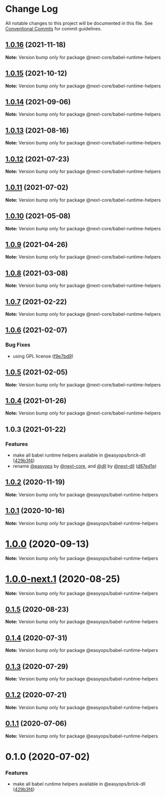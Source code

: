 # Change Log

All notable changes to this project will be documented in this file.
See [Conventional Commits](https://conventionalcommits.org) for commit guidelines.

## [1.0.16](https://github.com/easyops-cn/next-core/compare/@next-core/babel-runtime-helpers@1.0.15...@next-core/babel-runtime-helpers@1.0.16) (2021-11-18)

**Note:** Version bump only for package @next-core/babel-runtime-helpers





## [1.0.15](https://github.com/easyops-cn/next-core/compare/@next-core/babel-runtime-helpers@1.0.14...@next-core/babel-runtime-helpers@1.0.15) (2021-10-12)

**Note:** Version bump only for package @next-core/babel-runtime-helpers

## [1.0.14](https://github.com/easyops-cn/next-core/compare/@next-core/babel-runtime-helpers@1.0.13...@next-core/babel-runtime-helpers@1.0.14) (2021-09-06)

**Note:** Version bump only for package @next-core/babel-runtime-helpers

## [1.0.13](https://github.com/easyops-cn/next-core/compare/@next-core/babel-runtime-helpers@1.0.12...@next-core/babel-runtime-helpers@1.0.13) (2021-08-16)

**Note:** Version bump only for package @next-core/babel-runtime-helpers

## [1.0.12](https://github.com/easyops-cn/next-core/compare/@next-core/babel-runtime-helpers@1.0.11...@next-core/babel-runtime-helpers@1.0.12) (2021-07-23)

**Note:** Version bump only for package @next-core/babel-runtime-helpers

## [1.0.11](https://github.com/easyops-cn/next-core/compare/@next-core/babel-runtime-helpers@1.0.10...@next-core/babel-runtime-helpers@1.0.11) (2021-07-02)

**Note:** Version bump only for package @next-core/babel-runtime-helpers

## [1.0.10](https://github.com/easyops-cn/next-core/compare/@next-core/babel-runtime-helpers@1.0.9...@next-core/babel-runtime-helpers@1.0.10) (2021-05-08)

**Note:** Version bump only for package @next-core/babel-runtime-helpers

## [1.0.9](https://github.com/easyops-cn/next-core/compare/@next-core/babel-runtime-helpers@1.0.8...@next-core/babel-runtime-helpers@1.0.9) (2021-04-26)

**Note:** Version bump only for package @next-core/babel-runtime-helpers

## [1.0.8](https://github.com/easyops-cn/next-core/compare/@next-core/babel-runtime-helpers@1.0.7...@next-core/babel-runtime-helpers@1.0.8) (2021-03-08)

**Note:** Version bump only for package @next-core/babel-runtime-helpers

## [1.0.7](https://github.com/easyops-cn/next-core/compare/@next-core/babel-runtime-helpers@1.0.6...@next-core/babel-runtime-helpers@1.0.7) (2021-02-22)

**Note:** Version bump only for package @next-core/babel-runtime-helpers

## [1.0.6](https://github.com/easyops-cn/next-core/compare/@next-core/babel-runtime-helpers@1.0.5...@next-core/babel-runtime-helpers@1.0.6) (2021-02-07)

### Bug Fixes

- using GPL license ([f9e7bd9](https://github.com/easyops-cn/next-core/commit/f9e7bd9))

## [1.0.5](https://github.com/easyops-cn/next-core/compare/@next-core/babel-runtime-helpers@1.0.4...@next-core/babel-runtime-helpers@1.0.5) (2021-02-05)

**Note:** Version bump only for package @next-core/babel-runtime-helpers

## [1.0.4](https://github.com/easyops-cn/next-core/compare/@next-core/babel-runtime-helpers@1.0.3...@next-core/babel-runtime-helpers@1.0.4) (2021-01-26)

**Note:** Version bump only for package @next-core/babel-runtime-helpers

## 1.0.3 (2021-01-22)

### Features

- make all babel runtime helpers available in @easyops/brick-dll ([429b3f4](https://github.com/easyops-cn/next-core/commit/429b3f4))
- rename [@easyops](https://github.com/easyops) by [@next-core](https://github.com/next-core), and [@dll](https://github.com/dll) by [@next-dll](https://github.com/next-dll) ([d87ed1e](https://github.com/easyops-cn/next-core/commit/d87ed1e))

## [1.0.2](https://git.easyops.local/anyclouds/next-core/compare/@easyops/babel-runtime-helpers@1.0.1...@easyops/babel-runtime-helpers@1.0.2) (2020-11-19)

**Note:** Version bump only for package @easyops/babel-runtime-helpers

## [1.0.1](https://git.easyops.local/anyclouds/next-core/compare/@easyops/babel-runtime-helpers@1.0.0...@easyops/babel-runtime-helpers@1.0.1) (2020-10-16)

**Note:** Version bump only for package @easyops/babel-runtime-helpers

# [1.0.0](https://git.easyops.local/anyclouds/next-core/compare/@easyops/babel-runtime-helpers@1.0.0-next.1...@easyops/babel-runtime-helpers@1.0.0) (2020-09-13)

**Note:** Version bump only for package @easyops/babel-runtime-helpers

# [1.0.0-next.1](https://git.easyops.local/anyclouds/next-core/compare/@easyops/babel-runtime-helpers@0.1.5...@easyops/babel-runtime-helpers@1.0.0-next.1) (2020-08-25)

**Note:** Version bump only for package @easyops/babel-runtime-helpers

## [0.1.5](https://git.easyops.local/anyclouds/next-core/compare/@easyops/babel-runtime-helpers@0.1.4...@easyops/babel-runtime-helpers@0.1.5) (2020-08-23)

**Note:** Version bump only for package @easyops/babel-runtime-helpers

## [0.1.4](https://git.easyops.local/anyclouds/next-core/compare/@easyops/babel-runtime-helpers@0.1.3...@easyops/babel-runtime-helpers@0.1.4) (2020-07-31)

**Note:** Version bump only for package @easyops/babel-runtime-helpers

## [0.1.3](https://git.easyops.local/anyclouds/next-core/compare/@easyops/babel-runtime-helpers@0.1.2...@easyops/babel-runtime-helpers@0.1.3) (2020-07-29)

**Note:** Version bump only for package @easyops/babel-runtime-helpers

## [0.1.2](https://git.easyops.local/anyclouds/next-core/compare/@easyops/babel-runtime-helpers@0.1.1...@easyops/babel-runtime-helpers@0.1.2) (2020-07-21)

**Note:** Version bump only for package @easyops/babel-runtime-helpers

## [0.1.1](https://git.easyops.local/anyclouds/next-core/compare/@easyops/babel-runtime-helpers@0.1.0...@easyops/babel-runtime-helpers@0.1.1) (2020-07-06)

**Note:** Version bump only for package @easyops/babel-runtime-helpers

# 0.1.0 (2020-07-02)

### Features

- make all babel runtime helpers available in @easyops/brick-dll ([429b3f4](https://git.easyops.local/anyclouds/next-core/commits/429b3f4))
